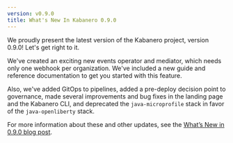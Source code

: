 ```yaml
---
version: v0.9.0
title: What's New In Kabanero 0.9.0
---
```


We proudly present the latest version of the Kabanero project, version 0.9.0! Let's get right to it.

We've created an exciting new events operator and mediator, which needs only one webhook per organization. We've included a new guide and reference documentation to get you started with this feature.

Also, we've added GitOps to pipelines, added a pre-deploy decision point to governance, made several improvements and bug fixes in the landing page and the Kabanero CLI, and deprecated the `java-microprofile` stack in favor of the `java-openliberty` stack.

For more information about these and other updates, see the [What’s New in 0.9.0 blog post](/blog/2020/05/15/WhatsNew090.html).
